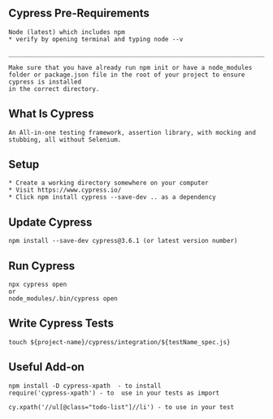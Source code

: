 ## Cypress Pre-Requirements
```
Node (latest) which includes npm
* verify by opening terminal and typing node --v

___________________________________________________________________________________________________

Make sure that you have already run npm init or have a node_modules 
folder or package.json file in the root of your project to ensure cypress is installed 
in the correct directory.

```


## What Is Cypress
```
An All-in-one testing framework, assertion library, with mocking and stubbing, all without Selenium.
```

## Setup
```
* Create a working directory somewhere on your computer
* Visit https://www.cypress.io/
* Click npm install cypress --save-dev .. as a dependency
```
## Update Cypress
```
npm install --save-dev cypress@3.6.1 (or latest version number)
```

## Run Cypress
```
npx cypress open
or 
node_modules/.bin/cypress open
```

## Write Cypress Tests
```
touch ${project-name}/cypress/integration/${testName_spec.js}
```

## Useful Add-on
```
npm install -D cypress-xpath  - to install
require('cypress-xpath') - to  use in your tests as import

cy.xpath('//ul[@class="todo-list"]//li') - to use in your test
```
